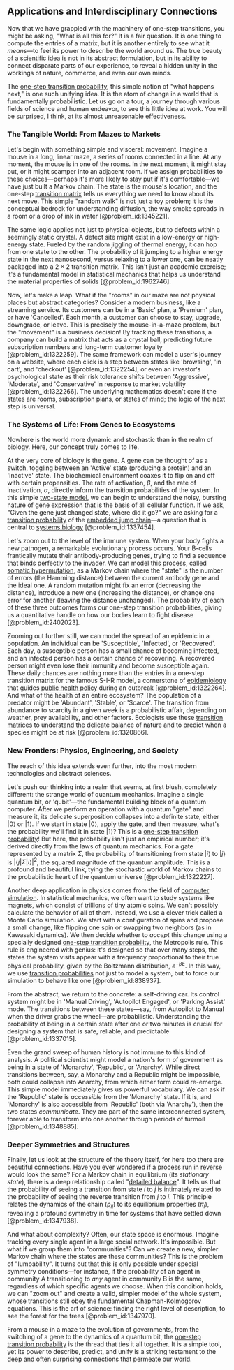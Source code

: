 ## Applications and Interdisciplinary Connections

Now that we have grappled with the machinery of one-step transitions, you might be asking, "What is all this for?" It is a fair question. It is one thing to compute the entries of a matrix, but it is another entirely to see what it *means*—to feel its power to describe the world around us. The true beauty of a scientific idea is not in its abstract formulation, but in its ability to connect disparate parts of our experience, to reveal a hidden unity in the workings of nature, commerce, and even our own minds.

The [one-step transition probability](@article_id:272184), this simple notion of "what happens next," is one such unifying idea. It is the atom of change in a world that is fundamentally probabilistic. Let us go on a tour, a journey through various fields of science and human endeavor, to see this little idea at work. You will be surprised, I think, at its almost unreasonable effectiveness.

### The Tangible World: From Mazes to Markets

Let's begin with something simple and visceral: movement. Imagine a mouse in a long, linear maze, a series of rooms connected in a line. At any moment, the mouse is in one of the rooms. In the next moment, it might stay put, or it might scamper into an adjacent room. If we assign probabilities to these choices—perhaps it's more likely to stay put if it's comfortable—we have just built a Markov chain. The state is the mouse's location, and the one-step [transition matrix](@article_id:145931) tells us everything we need to know about its next move. This simple "random walk" is not just a toy problem; it is the conceptual bedrock for understanding diffusion, the way smoke spreads in a room or a drop of ink in water [@problem_id:1345221].

The same logic applies not just to physical objects, but to defects within a seemingly static crystal. A defect site might exist in a low-energy or high-energy state. Fueled by the random jiggling of thermal energy, it can hop from one state to the other. The probability of it jumping to a higher energy state in the next nanosecond, versus relaxing to a lower one, can be neatly packaged into a $2 \times 2$ transition matrix. This isn't just an academic exercise; it's a fundamental model in statistical mechanics that helps us understand the material properties of solids [@problem_id:1962746].

Now, let's make a leap. What if the "rooms" in our maze are not physical places but abstract categories? Consider a modern business, like a streaming service. Its customers can be in a 'Basic' plan, a 'Premium' plan, or have 'Cancelled'. Each month, a customer can choose to stay, upgrade, downgrade, or leave. This is precisely the mouse-in-a-maze problem, but the "movement" is a business decision! By tracking these transitions, a company can build a matrix that acts as a crystal ball, predicting future subscription numbers and long-term customer loyalty [@problem_id:1322259]. The same framework can model a user's journey on a website, where each click is a step between states like 'browsing', 'in cart', and 'checkout' [@problem_id:1322254], or even an investor's psychological state as their risk tolerance shifts between 'Aggressive', 'Moderate', and 'Conservative' in response to market volatility [@problem_id:1322266]. The underlying mathematics doesn't care if the states are rooms, subscription plans, or states of mind; the logic of the next step is universal.

### The Systems of Life: From Genes to Ecosystems

Nowhere is the world more dynamic and stochastic than in the realm of biology. Here, our concept truly comes to life.

At the very core of biology is the gene. A gene can be thought of as a switch, toggling between an 'Active' state (producing a protein) and an 'Inactive' state. The biochemical environment coaxes it to flip on and off with certain propensities. The rate of activation, $\beta$, and the rate of inactivation, $\alpha$, directly inform the transition probabilities of the system. In this simple [two-state model](@article_id:270050), we can begin to understand the noisy, bursting nature of gene expression that is the basis of all cellular function. If we ask, "Given the gene just changed state, where did it go?" we are asking for a [transition probability](@article_id:271186) of the [embedded jump chain](@article_id:274927)—a question that is central to [systems biology](@article_id:148055) [@problem_id:1337454].

Let's zoom out to the level of the immune system. When your body fights a new pathogen, a remarkable evolutionary process occurs. Your B-cells frantically mutate their antibody-producing genes, trying to find a sequence that binds perfectly to the invader. We can model this process, called [somatic hypermutation](@article_id:149967), as a Markov chain where the "state" is the number of errors (the Hamming distance) between the current antibody gene and the ideal one. A random mutation might fix an error (decreasing the distance), introduce a new one (increasing the distance), or change one error for another (leaving the distance unchanged). The probability of each of these three outcomes forms our one-step transition probabilities, giving us a quantitative handle on how our bodies learn to fight disease [@problem_id:2402023].

Zooming out further still, we can model the spread of an epidemic in a population. An individual can be 'Susceptible', 'Infected', or 'Recovered'. Each day, a susceptible person has a small chance of becoming infected, and an infected person has a certain chance of recovering. A recovered person might even lose their immunity and become susceptible again. These daily chances are nothing more than the entries in a one-step transition matrix for the famous S-I-R model, a cornerstone of [epidemiology](@article_id:140915) that guides [public health policy](@article_id:184543) during an outbreak [@problem_id:1322264]. And what of the health of an entire ecosystem? The population of a predator might be 'Abundant', 'Stable', or 'Scarce'. The transition from abundance to scarcity in a given week is a probabilistic affair, depending on weather, prey availability, and other factors. Ecologists use these [transition matrices](@article_id:274124) to understand the delicate balance of nature and to predict when a species might be at risk [@problem_id:1320866].

### New Frontiers: Physics, Engineering, and Society

The reach of this idea extends even further, into the most modern technologies and abstract sciences.

Let's push our thinking into a realm that seems, at first blush, completely different: the strange world of quantum mechanics. Imagine a single quantum bit, or 'qubit'—the fundamental building block of a quantum computer. After we perform an operation with a quantum "gate" and measure it, its delicate superposition collapses into a definite state, either $|0\rangle$ or $|1\rangle$. If we start in state $|0\rangle$, apply the gate, and then measure, what's the probability we'll find it in state $|1\rangle$? This is a [one-step transition probability](@article_id:272184)! But here, the probability isn't just an empirical number; it's derived directly from the laws of quantum mechanics. For a gate represented by a matrix $\Sigma$, the probability of transitioning from state $|i\rangle$ to $|j\rangle$ is $|\langle j | \Sigma | i \rangle|^2$, the squared magnitude of the quantum amplitude. This is a profound and beautiful link, tying the stochastic world of Markov chains to the probabilistic heart of the quantum universe [@problem_id:1322227].

Another deep application in physics comes from the field of [computer simulation](@article_id:145913). In statistical mechanics, we often want to study systems like magnets, which consist of trillions of tiny atomic spins. We can't possibly calculate the behavior of all of them. Instead, we use a clever trick called a Monte Carlo simulation. We start with a configuration of spins and propose a small change, like flipping one spin or swapping two neighbors (as in Kawasaki dynamics). We then decide whether to *accept* this change using a specially designed [one-step transition probability](@article_id:272184), the Metropolis rule. This rule is engineered with genius: it's designed so that over many steps, the states the system visits appear with a frequency proportional to their true physical probability, given by the Boltzmann distribution, $e^{-\beta E}$. In this way, we use [transition probabilities](@article_id:157800) not just to model a system, but to force our simulation to behave like one [@problem_id:838937].

From the abstract, we return to the concrete: a self-driving car. Its control system might be in 'Manual Driving', 'Autopilot Engaged', or 'Parking Assist' mode. The transitions between these states—say, from Autopilot to Manual when the driver grabs the wheel—are probabilistic. Understanding the probability of being in a certain state after one or two minutes is crucial for designing a system that is safe, reliable, and predictable [@problem_id:1337015].

Even the grand sweep of human history is not immune to this kind of analysis. A political scientist might model a nation's form of government as being in a state of 'Monarchy', 'Republic', or 'Anarchy'. While direct transitions between, say, a Monarchy and a Republic might be impossible, both could collapse into Anarchy, from which either form could re-emerge. This simple model immediately gives us powerful vocabulary. We can ask if the 'Republic' state is *accessible* from the 'Monarchy' state. If it is, and 'Monarchy' is also accessible from 'Republic' (both via 'Anarchy'), then the two states *communicate*. They are part of the same interconnected system, forever able to transform into one another through periods of turmoil [@problem_id:1348885].

### Deeper Symmetries and Structures

Finally, let us look at the structure of the theory itself, for here too there are beautiful connections. Have you ever wondered if a process run in reverse would look the same? For a Markov chain in equilibrium (its *stationary state*), there is a deep relationship called "[detailed balance](@article_id:145494)". It tells us that the probability of seeing a transition from state $i$ to $j$ is intimately related to the probability of seeing the reverse transition from $j$ to $i$. This principle relates the dynamics of the chain ($p_{ij}$) to its equilibrium properties ($\pi_i$), revealing a profound symmetry in time for systems that have settled down [@problem_id:1347938].

And what about complexity? Often, our state space is enormous. Imagine tracking every single agent in a large social network. It's impossible. But what if we group them into "communities"? Can we create a new, simpler Markov chain where the states are these communities? This is the problem of "lumpability". It turns out that this is only possible under special symmetry conditions—for instance, if the probability of an agent in community A transitioning to *any* agent in community B is the same, regardless of which specific agents we choose. When this condition holds, we can "zoom out" and create a valid, simpler model of the whole system, whose transitions still obey the fundamental Chapman-Kolmogorov equations. This is the art of science: finding the right level of description, to see the forest for the trees [@problem_id:1347970].

From a mouse in a maze to the evolution of governments, from the switching of a gene to the dynamics of a quantum bit, the [one-step transition probability](@article_id:272184) is the thread that ties it all together. It is a simple tool, yet its power to describe, predict, and unify is a striking testament to the deep and often surprising connections that permeate our world.